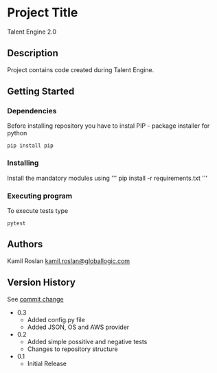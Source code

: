 # Project Title

Talent Engine 2.0 

## Description

Project contains code created during Talent Engine.  

## Getting Started

### Dependencies

Before installing repository you have to instal PIP - package installer for python
```
pip install pip
```

### Installing
Install the mandatory modules using 
'''
pip install -r requirements.txt
'''

### Executing program

To execute tests type 
```
pytest
```


## Authors

Kamil Roslan
kamil.roslan@globallogic.com

## Version History
See [commit change]()
* 0.3
    * Added config.py file 
    * Added JSON, OS and AWS provider
* 0.2
    * Added simple possitive and negative tests
    * Changes to repository structure
* 0.1
    * Initial Release

